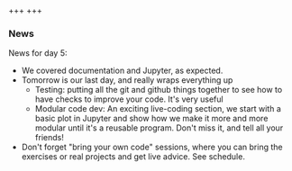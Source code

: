 +++
+++

### News

News for day 5:
- We covered documentation and Jupyter, as expected.
- Tomorrow is our last day, and really wraps everything up
  - Testing: putting all the git and github things together to see how to have checks to improve your code.  It's very useful
  - Modular code dev: An exciting live-coding section, we start with a
    basic plot in Jupyter and show how we make it more and more
    modular until it's a reusable program.  Don't miss it, and tell
    all your friends!
- Don't forget "bring your own code" sessions, where you can bring the
  exercises or real projects and get live advice. See schedule.
